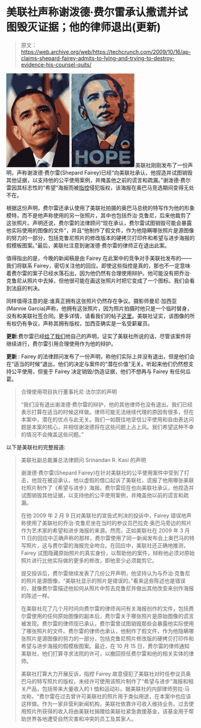 # 美联社声称谢泼德·费尔雷承认撒谎并试图毁灭证据；他的律师退出(更新)

> 原文：<https://web.archive.org/web/https://techcrunch.com/2009/10/16/ap-claims-shepard-fairey-admits-to-lying-and-trying-to-destroy-evidence-his-counsel-quits/>

![obamaobama](img/f37b472244fda8c37569ab9cc51b4634.png "obamaobama")美联社刚刚发布了一份声明，声称谢泼德·费尔雷(Shepard Fairey)已经“向美联社承认，他捏造并试图销毁其他证据，以支持他的公平使用案例，并掩盖他之前的谎言和疏漏。”谢泼德·费尔雷因其标志性的“希望”海报而被[指控](https://web.archive.org/web/20221005183314/http://www.beta.techcrunch.com/2009/02/05/once-again-the-ap-tries-to-redefine-fair-use-goes-after-shepard-fairey-for-obama-poster/)侵犯版权，该海报在奥巴马竞选期间变得无处不在。

根据这份声明，费尔雷还承认使用了美联社拍摄的奥巴马总统的特写作为他的形象模特，而不是他声称使用的另一张照片，其中也包括乔治·克鲁尼，后来他裁剪了这张照片。声明还说，费尔雷的法律顾问“现在承认，费尔雷试图销毁可能会暴露他实际使用的图像的文件”，并且“他制作了假文件，作为他隐瞒哪张照片是源图像的努力的一部分，包括克鲁尼照片的修改版本的硬拷贝打印件和希望与进步海报的假模板图案。”最后，美联社注意到谢泼德·费尔雷的律师正在退出此案。

值得指出的是，今晚的新闻稿是由 Fairey 在此案中的竞争对手美联社发布的——我们将联系 Fairey，密切关注他的回应。即使这些指控是真的，那也不一定意味着费尔雷的案子已经水落石出，因为他仍然有合理使用辩护。他可能没有把乔治·克鲁尼从照片中去掉，但他很可能在画这张照片时把它变成了一个图标。我们会看到法庭的判决。

同样值得注意的是:谁真正拥有这张照片仍然存在争议。摄影师曼尼·加西亚(Mannie Garcia)声称，他拥有这张照片，因为照片拍摄时他只是一个临时替身，没有和美联社签合同。更多详情，请看我们的帖子[这里](https://web.archive.org/web/20221005183314/http://www.beta.techcrunch.com/2009/02/05/once-again-the-ap-tries-to-redefine-fair-use-goes-after-shepard-fairey-for-obama-poster/)。美联社证实，该图像的所有权仍有争议，声称其拥有版权，加西亚确实是一名受薪雇员。

**更新**:费尔雷已经[给了我们](https://web.archive.org/web/20221005183314/http://www.beta.techcrunch.com/2009/10/16/shepard-fairey-responds-to-the-ap-yes-i-lied-but-it-was-still-fair-use/)他自己的声明，证实了美联社所说的话，尽管该案件将继续进行，费尔雷引用合理使用作为他的辩护。

**更新** : Fairey 的法律顾问发布了一份声明，称他们实际上并没有退出，但是他们会在“适当的时候”退出，他们的决定与案件的“潜在价值”无关。听起来他们仍然想支持公平使用，但鉴于 Fairey 决定销毁/伪造证据，他们不想再与 Fairey 有任何瓜葛。

> 合理使用项目执行董事托尼·法尔宗的声明
> 
> “我们没有退出谢泼德·费尔雷的辩护，他的其他律师也没有退出。我们已经表示打算在适当的时候这样做。律师可能无法继续代理的原因有很多，但在本案中，潜在的优点与此无关。我们一如既往地坚信公平使用和自由表达问题是本案的核心，并相信谢泼德将在这些问题上占上风。我们希望这种不幸的情况不会掩盖这些问题。”

以下是美联社的完整报道:

> 美联社副总裁兼总法律顾问 Srinandan R. Kasi 的声明
> 
> 谢泼德·费尔雷(Shepard Fairey)在针对美联社的公平使用案件中受到了打击，他现在被迫承认，他以虚假的借口起诉了美联社，谎报了他用哪张美联社照片制作了《希望与进步》海报。费尔雷现在也向美联社承认，他捏造并试图销毁其他证据，以支持他的公平使用案例，并掩盖他以前的谎言和疏漏。
> 
> 在他 2009 年 2 月 9 日对美联社的宣告式判决的投诉中，Fairey 错误地声称使用了美联社的乔治·克鲁尼坐在当时的参议员巴拉克·奥巴马旁边的照片作为艺术家的希望和进步海报的来源。然而，正如美联社在 2009 年 3 月 11 日的回应中正确声称的那样，费尔雷使用了同一新闻发布会上奥巴马的特写照片，这与费尔雷的海报完全吻合。在回应中，美联社还正确地推测，Fairey 试图隐藏原始照片的真实身份，以帮助他的案件，辩称他必须对原始照片进行比他实际做的更多的修改，即他至少必须裁剪它。
> 
> 提交投诉后，费尔雷继续发表了几份公开声明，他坚持认为与乔治·克鲁尼的照片是源图像，“美联社显示的照片是错误的。”看来这些陈述也是错误的，就像费尔雷描述他如何从照片中剪去克鲁尼并做出其他改变来创作海报的陈述一样。
> 
> 在美联社花了几个月时间向费尔雷的律师询问有关海报创作的文件，包括费尔雷使用的任何原始图像的副本后，费尔雷关于哪张照片是原始图像的谎言被发现。费尔雷的律师现已承认，费尔雷曾试图销毁那些会暴露他实际使用了哪张照片的文件。费尔雷的律师也承认，他制作了假文件，作为他隐瞒哪张照片是源图像的努力的一部分，包括克鲁尼照片修改版的硬拷贝打印件和希望与进步海报的假模板图案。最近，在 10 月 15 日，费尔雷的律师通知美联社，他们打算寻求法院的许可，以撤回担任费尔雷和他的相关实体的律师。
> 
> 美联社打算大力开展反诉，指控 Fairey 故意侵犯了美联社对时任参议员奥巴马的特写照片的版权，未经许可使用该照片制作了“希望与进步”海报和相关产品，包括带来大量收入的 t 恤和运动衫。据美联社的内部律师劳拉·马龙称，“费尔雷在过去曾许可美联社的照片用于类似用途，在本案中也应该这样做。作为一家非营利新闻机构，美联社依靠许可收入维持业务。过去使用照片所获得的收入将由美联社捐赠给美联社紧急救援基金，该基金用于帮助世界各地遭受自然灾害和冲突的员工及其家人。